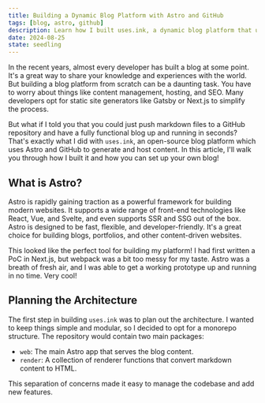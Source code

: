 ```yaml
---
title: Building a Dynamic Blog Platform with Astro and GitHub
tags: [blog, astro, github]
description: Learn how I built uses.ink, a dynamic blog platform that uses Astro and GitHub to generate and host content.
date: 2024-08-25
state: seedling
---
```


In the recent years, almost every developer has built a blog at some point. It's a great way to share your knowledge and experiences with the world. But building a blog platform from scratch can be a daunting task. You have to worry about things like content management, hosting, and SEO. Many developers opt for static site generators like Gatsby or Next.js to simplify the process. 

But what if I told you that you could just push markdown files to a GitHub repository and have a fully functional blog up and running in seconds? That's exactly what I did with `uses.ink`, an open-source blog platform which uses Astro and GitHub to generate and host content. In this article, I'll walk you through how I built it and how you can set up your own blog!

## What is Astro?

Astro is rapidly gaining traction as a powerful framework for building modern websites. It supports a wide range of front-end technologies like React, Vue, and Svelte, and even supports SSR and SSG out of the box. Astro is designed to be fast, flexible, and developer-friendly. It's a great choice for building blogs, portfolios, and other content-driven websites.

This looked like the perfect tool for building my platform! I had first written a PoC in Next.js, but webpack was a bit too messy for my taste. Astro was a breath of fresh air, and I was able to get a working prototype up and running in no time. Very cool!

## Planning the Architecture

The first step in building `uses.ink` was to plan out the architecture. I wanted to keep things simple and modular, so I decided to opt for a monorepo structure. The repository would contain two main packages:

- `web`: The main Astro app that serves the blog content.
- `render`: A collection of renderer functions that convert markdown content to HTML.

This separation of concerns made it easy to manage the codebase and add new features.
